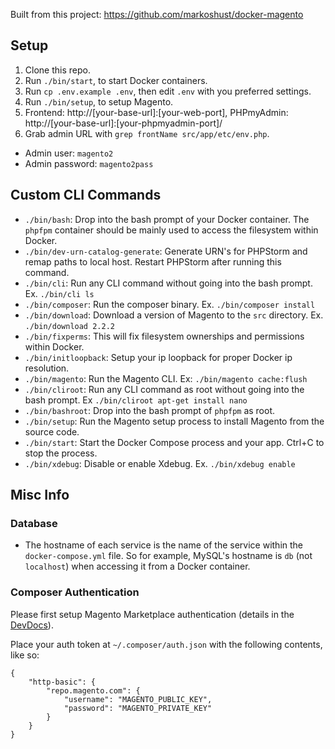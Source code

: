 Built from this project: https://github.com/markoshust/docker-magento

## Setup
1. Clone this repo.
1. Run `./bin/start`, to start Docker containers.
1. Run `cp .env.example .env`, then edit `.env` with you preferred settings.
1. Run `./bin/setup`, to setup Magento.
1. Frontend: http://[your-base-url]:[your-web-port], PHPmyAdmin: http://[your-base-url]:[your-phpmyadmin-port]/
1. Grab admin URL with `grep frontName src/app/etc/env.php`.
  * Admin user:  `magento2`
  * Admin password:  `magento2pass`



## Custom CLI Commands

- `./bin/bash`: Drop into the bash prompt of your Docker container. The `phpfpm` container should be mainly used to access the filesystem within Docker.
- `./bin/dev-urn-catalog-generate`: Generate URN's for PHPStorm and remap paths to local host. Restart PHPStorm after running this command.
- `./bin/cli`: Run any CLI command without going into the bash prompt. Ex. `./bin/cli ls`
- `./bin/composer`: Run the composer binary. Ex. `./bin/composer install`
- `./bin/download`: Download a version of Magento to the `src` directory. Ex. `./bin/download 2.2.2`
- `./bin/fixperms`: This will fix filesystem ownerships and permissions within Docker.
- `./bin/initloopback`: Setup your ip loopback for proper Docker ip resolution.
- `./bin/magento`: Run the Magento CLI. Ex: `./bin/magento cache:flush`
- `./bin/cliroot`: Run any CLI command as root without going into the bash prompt. Ex `./bin/cliroot apt-get install nano`
- `./bin/bashroot`: Drop into the bash prompt of `phpfpm` as root.
- `./bin/setup`: Run the Magento setup process to install Magento from the source code.
- `./bin/start`: Start the Docker Compose process and your app. Ctrl+C to stop the process.
- `./bin/xdebug`: Disable or enable Xdebug. Ex. `./bin/xdebug enable`

## Misc Info

### Database

- The hostname of each service is the name of the service within the `docker-compose.yml` file. So for example, MySQL's hostname is `db` (not `localhost`) when accessing it from a Docker container.

### Composer Authentication

Please first setup Magento Marketplace authentication (details in the [DevDocs](http://devdocs.magento.com/guides/v2.0/install-gde/prereq/connect-auth.html)).

Place your auth token at `~/.composer/auth.json` with the following contents, like so:

```
{
    "http-basic": {
        "repo.magento.com": {
            "username": "MAGENTO_PUBLIC_KEY",
            "password": "MAGENTO_PRIVATE_KEY"
        }
    }
}
```

